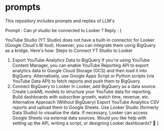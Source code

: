 # prompts
This repository includes prompts and replies of LLM's


Prompt : Can yt studio be connected to Looker ?
Reply : { 

YouTube Studio (YT Studio) does not have a built-in connector for Looker (Google Cloud's BI tool). However, you can integrate them using BigQuery as a bridge. Here's how:
Steps to Connect YT Studio to Looker
1. Export YouTube Analytics Data to BigQuery
If you're using YouTube Content Manager, you can enable YouTube Reporting API to export analytics data to Google Cloud Storage (GCS) and then load it into BigQuery.
Alternatively, use Google Apps Script or Python scripts (via YouTube Data API) to fetch reports and push them to BigQuery.
2. Connect BigQuery to Looker
In Looker, add BigQuery as a data source.
Create LookML models to structure your YouTube data for reporting.
Build dashboards with subscriber growth, watch time, revenue, etc.
Alternative Approach (Without BigQuery)
Export YouTube Analytics CSV reports and upload them to Google Sheets.
Use Looker Studio (formerly Data Studio) to visualize the data.
If necessary, Looker can access Google Sheets via external data sources.
Would you like help with setting up the API, writing a script, or designing Looker dashboards? 🚀 }

